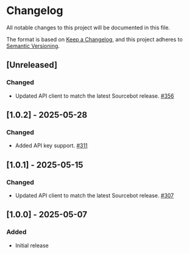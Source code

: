 # Changelog

All notable changes to this project will be documented in this file.

The format is based on [Keep a Changelog](https://keepachangelog.com/en/1.1.0/),
and this project adheres to [Semantic Versioning](https://semver.org/spec/v2.0.0.html).

## [Unreleased]

### Changed
- Updated API client to match the latest Sourcebot release. [#356](https://github.com/sourcebot-dev/sourcebot/pull/356)

## [1.0.2] - 2025-05-28

### Changed
- Added API key support. [#311](https://github.com/sourcebot-dev/sourcebot/pull/311)

## [1.0.1] - 2025-05-15

### Changed
- Updated API client to match the latest Sourcebot release. [#307](https://github.com/sourcebot-dev/sourcebot/pull/307)

## [1.0.0] - 2025-05-07

### Added
- Initial release